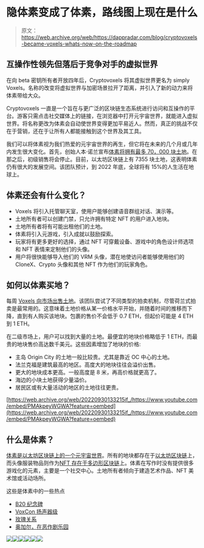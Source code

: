 # 隐体素变成了体素，路线图上现在是什么

> 原文：<https://web.archive.org/web/https://dappradar.com/blog/cryptovoxels-became-voxels-whats-now-on-the-roadmap>

## 互操作性领先但落后于竞争对手的虚拟世界

在向 beta 密钥所有者开放四年后，Cryptovoxels 将其虚拟世界更名为 simply Voxels。名称的改变将虚拟世界与加密场景拉开了距离，并引入了新的动力来将体素带给大众。

Cryptovoxels 一直是一个旨在与更广泛的区块链生态系统进行访问和互操作的平台。游客只需点击社交媒体上的链接，在浏览器中打开元宇宙世界，就能进入虚拟世界。将名称更改为体素会自动使世界变得更加平易近人。然而，真正的挑战不仅在于营销，还在于让所有人都能接触到这个世界及其工具。

我们可以将体素视为我们热爱的元宇宙世界的再生，但它将在未来的几个月或几年内发生很大变化。首先，创始人本·诺兰宣布[体素将拥有最多 70，000 块土地](https://web.archive.org/web/20220930133215/https://dappradar.com/ethereum/collectibles/cryptovoxels)。在那之后，初级销售将会停止。目前，以太坊区块链上有 7355 块土地，这表明体素仍有很大的发展空间。该团队预计，到 2022 年底，全球将有 15%的人生活在地球上。

## 体素还会有什么变化？

*   Voxels 将引入托管聊天室，使用户能够创建语音群组对话、演示等。
*   土地所有者可以创建门禁，只允许拥有特定 NFT 的用户进入地块。
*   土地所有者将有可能出租他们的土地。
*   体素将引入元游戏，引入成就以鼓励探索。
*   玩家将有更多更好的选择，通过 NFT 可穿戴设备、游戏中的角色设计师选项和 NFT 表情来定制他们的头像。
*   用户将很快能够导入他们的 VRM 头像，潜在地使访问者能够使用他们的 CloneX、Crypto 头像和其他 NFT 作为他们的玩家角色。

## 如何以体素买地？

每周 [Voxels 向市场出售土地](https://web.archive.org/web/20220930133215/https://dappradar.com/ethereum/collectibles/cryptovoxels)。该团队尝试了不同类型的拍卖机制，尽管荷兰式拍卖是最常用的。这意味着土地价格从某一价格水平开始，并随着时间的推移而下降，直到有人购买该地块。包裹的售价不会低于 0.7 ETH，但起价可能是 4 ETH 到 1 ETH。

在二级市场上，用户可以找到大量的土地。最便宜的地块价格略低于 1 ETH，而最贵的地块售价高达数千美元。这些因素增加了地块的价格:

*   主岛 Origin City 的土地一般比较贵。尤其是靠近 OC 中心的土地。
*   法兰克福是建筑最高的地区。高度大的地块往往会溢价出售。
*   更大的地块成本更高。一般高度是 8 米，再高价格就更高了。
*   海边的小块土地获得少量溢价。
*   居民区或有大量活动的地区的土地往往更贵。

[https://web.archive.org/web/20220930133215if_/https://www.youtube.com/embed/PMAkpeyWGWA?feature=oembed](https://web.archive.org/web/20220930133215if_/https://www.youtube.com/embed/PMAkpeyWGWA?feature=oembed)

## 什么是体素？

[体素是以太坊区块链上的一个元宇宙世界](https://web.archive.org/web/20220930133215/https://dappradar.com/ethereum/collectibles/cryptovoxels)。所有的地块都存在于[以太坊区块链](https://web.archive.org/web/20220930133215/https://dappradar.com/rankings/protocol/ethereum)上，而头像服装物品则作为[NFT 存在于多边形区块链](https://web.archive.org/web/20220930133215/https://dappradar.com/nft/protocol/polygon)上。体素在写作时没有提供很多游戏化的元素，主要是一个社交中心。土地所有者倾向于建造艺术作品、NFT 美术馆或活动场所。

这些是体素中的一些热点

*   [B20 纪念碑](https://web.archive.org/web/20220930133215/https://www.cryptovoxels.com/parcels/1226/visit)
*   [VoxCon 扬声器级](https://web.archive.org/web/20220930133215/https://www.cryptovoxels.com/parcels/7393/visit)
*   [玫瑰关系](https://web.archive.org/web/20220930133215/https://www.cryptovoxels.com/parcels/2520/visit)
*   [奥加尔，在恶作剧乐园](https://web.archive.org/web/20220930133215/https://www.cryptovoxels.com/parcels/912/visit)

[](https://web.archive.org/web/20220930133215/https://dappradar.com/ethereum/marketplaces/decentraland)[![](img/7b0f61f4f9bc577ca88a402bcd93b81e.png)<picture>![](img/7718969ae78d1ac255c0b87ca5d6af5b.png)</picture>](https://web.archive.org/web/20220930133215/https://dappradar.com/ethereum/marketplaces/decentraland)[](https://web.archive.org/web/20220930133215/https://dappradar.com/ethereum/marketplaces/the-sandbox-marketplace)[![](img/87befc4a1e42119d30e207f259589417.png)<picture>![](img/86bc6cc451000f15f82ba94177f0e6e3.png)</picture>](https://web.archive.org/web/20220930133215/https://dappradar.com/ethereum/marketplaces/the-sandbox-marketplace)[](https://web.archive.org/web/20220930133215/https://dappradar.com/ethereum/games/somnium-space)[![](img/a8509d52ae4e523bf6dbfd8eee4c681f.png)<picture>![](img/61137d051bfa30b381d896b00276714d.png)</picture>](https://web.archive.org/web/20220930133215/https://dappradar.com/ethereum/games/somnium-space)